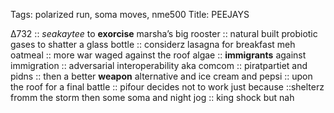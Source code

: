 Tags: polarized run, soma moves, nme500
Title: PEEJAYS
  
∆732 :: _seakaytee_ to **exorcise** marsha’s big rooster :: natural built probiotic gases to shatter a glass bottle :: considerz lasagna for breakfast meh oatmeal :: more war waged against the roof algae :: **immigrants** against immigration :: adversarial interoperability aka comcom :: piratpartiet and pidns :: then a better **weapon**  alternative and ice cream and pepsi :: upon the roof for a final battle :: pifour decides not to work just because ::shelterz fromm the storm then some soma and night jog :: king shock but nah  
